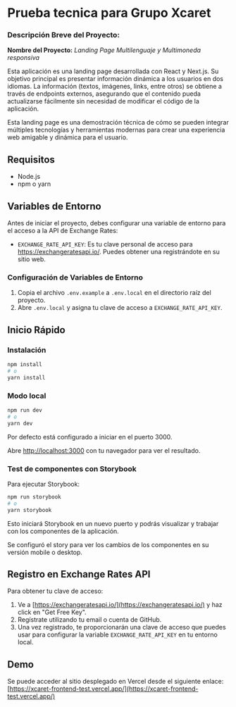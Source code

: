 # Prueba tecnica para Grupo Xcaret
### Descripción Breve del Proyecto:

**Nombre del Proyecto:** _Landing Page Multilenguaje y Multimoneda responsiva_

Esta aplicación es una landing page desarrollada con React y Next.js. Su objetivo principal es presentar información dinámica a los usuarios en dos idiomas. La información (textos, imágenes, links, entre otros) se obtiene a través de endpoints externos, asegurando que el contenido pueda actualizarse fácilmente sin necesidad de modificar el código de la aplicación.

Esta landing page es una demostración técnica de cómo se pueden integrar múltiples tecnologías y herramientas modernas para crear una experiencia web amigable y dinámica para el usuario.

## Requisitos

- Node.js
- npm o yarn

## Variables de Entorno

Antes de iniciar el proyecto, debes configurar una variable de entorno para el acceso a la API de Exchange Rates:

- `EXCHANGE_RATE_API_KEY`: Es tu clave personal de acceso para https://exchangeratesapi.io/. Puedes obtener una registrándote en su sitio web.

### Configuración de Variables de Entorno

1. Copia el archivo `.env.example` a `.env.local` en el directorio raíz del proyecto.
2. Abre `.env.local` y asigna tu clave de acceso a `EXCHANGE_RATE_API_KEY`.

## Inicio Rápido

### Instalación

```bash
npm install
# o
yarn install
```

### Modo local

```bash
npm run dev
# o
yarn dev
```
Por defecto está configurado a iniciar en el puerto 3000.

Abre [http://localhost:3000](http://localhost:3000) con tu navegador para ver el resultado.

### Test de componentes con Storybook

Para ejecutar Storybook:

```bash
npm run storybook
# o
yarn storybook
```

Esto iniciará Storybook en un nuevo puerto y podrás visualizar y trabajar con los componentes de la aplicación.

Se configuró el story para ver los cambios de los componentes en su versión mobile o desktop.

## Registro en Exchange Rates API

Para obtener tu clave de acceso:

1. Ve a [https://exchangeratesapi.io/](https://exchangeratesapi.io/) y haz click en "Get Free Key".
2. Regístrate utilizando tu email o cuenta de GitHub.
3. Una vez registrado, te proporcionarán una clave de acceso que puedes usar para configurar la variable `EXCHANGE_RATE_API_KEY` en tu entorno local.

## Demo

Se puede acceder al sitio desplegado en Vercel desde el siguiente enlace: 
[https://xcaret-frontend-test.vercel.app/](https://xcaret-frontend-test.vercel.app/)
